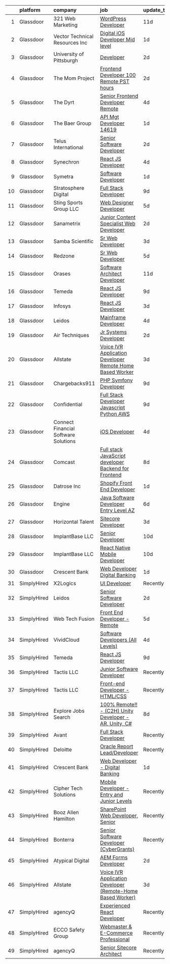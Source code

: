

|    | platform    | company                              | job                                                                                                                                                                                                                                                                                                                                                                                                                                                                                                                                                                                                                                                                                                                                                                                                                                                                                                                                                                                                                                                                                                                                                                                                                                                                                                                                                                                                                                                                                                                                                                                                                                                                          | update_time   | location               |
|---:|:------------|:-------------------------------------|:-----------------------------------------------------------------------------------------------------------------------------------------------------------------------------------------------------------------------------------------------------------------------------------------------------------------------------------------------------------------------------------------------------------------------------------------------------------------------------------------------------------------------------------------------------------------------------------------------------------------------------------------------------------------------------------------------------------------------------------------------------------------------------------------------------------------------------------------------------------------------------------------------------------------------------------------------------------------------------------------------------------------------------------------------------------------------------------------------------------------------------------------------------------------------------------------------------------------------------------------------------------------------------------------------------------------------------------------------------------------------------------------------------------------------------------------------------------------------------------------------------------------------------------------------------------------------------------------------------------------------------------------------------------------------------|:--------------|:-----------------------|
|  1 | Glassdoor   | 321 Web Marketing                    | [WordPress Developer](https://www.glassdoor.com/partner/jobListing.htm?pos=127&ao=1110586&s=58&guid=00000181c2ce465aaaf40a9310af3f15&src=GD_JOB_AD&t=SR&vt=w&ea=1&cs=1_ac1278c3&cb=1656830707783&jobListingId=1007954822152&cpc=9DC6E4D8324653EE&jrtk=3-0-1g71cshk8joqv801-1g71cshknia0r800-ddef0a82a10e3399--6NYlbfkN0ByKgfaUt2a0Irmq-00o0RC15nfDUp_kuS-Odc59J78-rY6qT8LiDivQGgLWmAUNF59yreOZ2i7sknObRLW0wiZrqiE0hR_zVbF9rB1AyVlskaCA_HXsRLnJBHonyFgz_k_KQiJJ577ITbOYuntN_GnUFWrxXjITNmd5vyIH0A1taPlR70B5rTi287WCZBQeALpCqi8255daj_hZby5QSan6qHmFCkKyHOXt6tT_YIoBOIDkDUb1jOWO3Nu_OL2GMRGF8AOeojyli5Z5Py4Yem8Db7FE3wLbs3JqhHEnM-tR2t3_55UOkR5epcNiW66hYxdAfrrDrkFm2UQPF9TVwucphjWkpAj98khKnuA_Ef26M_P7bh6SPP14GADPR0G_SniKNHaB3mgWDdTcLt4DHT5BQsLAU5BKkyrpheVyMOOaG5AmQY3OyewXM2-rKzDwun3XkLWBUEBkabPY3dEKMpwo604j2dyLvDwLMqvUacWVwFhzeB2l3Kv)                                                                                                                                                                                                                                                                                                                                                                                                                                                                                                                                                                                                                                                                                                                                                                                                                               | 11d           | Remote                 |
|  2 | Glassdoor   | Vector Technical Resources Inc       | [Digital iOS Developer  Mid level ](https://www.glassdoor.com/partner/jobListing.htm?pos=129&ao=1110586&s=58&guid=00000181c2ce465aaaf40a9310af3f15&src=GD_JOB_AD&t=SR&vt=w&ea=1&cs=1_64aa18b6&cb=1656830707784&jobListingId=1007977627831&cpc=280AB1FAEDD8D536&jrtk=3-0-1g71cshk8joqv801-1g71cshknia0r800-183a4da02c159fa5--6NYlbfkN0CwDmAJad1vrFPjrCyZc1-12O19u5bGDYSMaAKB40LX6SgL_uQ_xlaLZoxDbDiymBS0zMvW8OWz8QIVe9l7JvGRuTcunfzq0c1QY6MmwyXc9bYM2w9lBL9mQttvC7Spo3FqvdMibgbWWUmu-rUGemwOdmecCqFILyqlvKA1xp_fLrfnrh1gz1-mJAzGjJsrBUnxaCbirQqZ51EwgJzcLQ30TUiY23qIF5mCaIos-HRx8Erbu46529hjXKUCfo9u_c5cl9cQaxusbo5WH7tTC8OH_4dhOhdciQC85Kgc-uuApEdQamXCpQusa9kAyWEOkjod8anciqJjT28s2zPNytyYHi7nMcGKdga8y2NEdrxfE342liwO1jK6TrC2IYGUoG71IJryZ0V4dOsAuIfdNeb6-nkSlf3EPkvSgQsFgGh1ZJbAZFRGH_uvqQ7fLa82Ggq746ZYHHUbO26QxKhqxYYC4tjH6AEDbK7uC1OYjP6BZNZMJ6Gm0xFI0GXe7sS4n3Bi2yFdELP-5A%3D%3D)                                                                                                                                                                                                                                                                                                                                                                                                                                                                                                                                                                                                                                                                                                                                                                                     | 1d            | Vienna, VA             |
|  3 | Glassdoor   | University of Pittsburgh             | [Developer](https://www.glassdoor.com/partner/jobListing.htm?pos=111&ao=1110586&s=58&guid=00000181c2ce465aaaf40a9310af3f15&src=GD_JOB_AD&t=SR&vt=w&cs=1_dd25dcd1&cb=1656830707781&jobListingId=1007973886550&cpc=83BAEFB8A33E57F7&jrtk=3-0-1g71cshk8joqv801-1g71cshknia0r800-206045d09a0f219a--6NYlbfkN0BGmADthxZaA8otmfhfY0ijVz_UJDX9MEhiblMcOISCrbd7MpXmKChu_c6xcD5Q0smoz048FtDSBW4h2ZiC4SmbOgUSLA98uue0GkrBs2WS9_AWecz5ysaEzTue3oobRZikBQpQhOjWHMPHSKhJO4Oo1B4e0Eq1UDn94LxHyPG7EUUtHzo-h0RrJi_RwW_elfo6ISEDmC6JGLizHhodooCBJh4CB2YcmKsza-zt4R6oboBGKIjfnFQs6IS9Y-7Sk5yf7GbRCHqye4qzM3I8hsStVCvrC62I1zbZ4-L8lblpP0Xz69dGVCzDBN1QjWpQVSVKdLwk__1UKgJ8AcBw7iDP2NPCP9S-AygB_oSRlekpsIHIvKqJNwZp8IFKKUvB3An4qyENaYXzwB8T9uDt-9wrpBWjs8Dpu6fjnoAs5jAUv2gA6qLcCpJrpi61Nqj3AwPYu1A6QUHCpQTet7cqBD7tLaW6NtV7Mww%3D)                                                                                                                                                                                                                                                                                                                                                                                                                                                                                                                                                                                                                                                                                                                                                                                                                                                                | 2d            | Pittsburgh, PA         |
|  4 | Glassdoor   | The Mom Project                      | [Frontend Developer  100  Remote  PST hours ](https://www.glassdoor.com/partner/jobListing.htm?pos=128&ao=1110586&s=58&guid=00000181c2ce465aaaf40a9310af3f15&src=GD_JOB_AD&t=SR&vt=w&cs=1_366e7810&cb=1656830707783&jobListingId=1007974103872&cpc=7AD1D84939BBEEF3&jrtk=3-0-1g71cshk8joqv801-1g71cshknia0r800-246f825a6b1bb66c--6NYlbfkN0BDp_epf89aHDQhKpPegNJQ_ldQpEFZQsM9OcONMGxWx6pU56EKHF58QjVdAUvn2gUBIP0IriBy2GQj_fol_rsOaebqd0z5LE9Zgvo7yUIqxGChgt_ME_RPf3j3x8r58B0TDV0Bq9MkSsM6DiHGLfY5TaP2mgFXJkGBNU70g1UTUt10GXZqyqw-vsLWTxF8EPIRiNzCVh2CdNyQHj9DTrgDc_Lyb5sH4IZQpsPgtkOHfxB8LHobMLZbspodX9F6z1-LgTS4wga1In_A-5ML0h8eB1yVSc5iIElp5JeF1x9TjULTEnJcH0yKcV5BGwzHFhmuk3oDhnlOPkOWIo6YoV5nZkfhsuNJ3BzGrDMwm2bR63LxHVEBkSwnLl2slVRzA5UAHeDBcvAHDAstIf_OuAn3sjoAfdc2qtpRQJiYYEgzPAKgYCinIXPuvwMfodvePG8kZS8TGOEe1D4D76AxBvU246mBwunVT8lfzpp2fzQwSMRyL6eIb_wsUD29DykfUxPF1rgAEorVzjJxbnmIlojRY7kei90DEGXeDmbyumyZKmUkLkx9Xyn0IjelYBJuSEY%3D)                                                                                                                                                                                                                                                                                                                                                                                                                                                                                                                                                                                                                                                                                                                              | 2d            | Remote                 |
|  5 | Glassdoor   | The Dyrt                             | [Senior Frontend Developer  Remote ](https://www.glassdoor.com/partner/jobListing.htm?pos=103&ao=1110586&s=58&guid=00000181c2ce465aaaf40a9310af3f15&src=GD_JOB_AD&t=SR&vt=w&cs=1_b6c991c0&cb=1656830707780&jobListingId=1007969608293&cpc=7A5E4CF14E685A14&jrtk=3-0-1g71cshk8joqv801-1g71cshknia0r800-a4ac072968c54714--6NYlbfkN0AFaGKiZr_kAHuZ3OrJZNHsT_4fdn-2K5hALt0VUNIML-p2-zq8gOZCfkX0Qz9EZdKZ2S6t1cH4bXOQMzjrwtJfwXKqHF9FNPx129k3-Nf-kHOeY8Dfrpw0UjKWfkWKP4ebHmT7cElbK6Hh-T7_XF1zHQ9SwOOUH09QHAahhz9dYnA1K6_9wyrh4gddZk-kU9POi9ZodcmvVaiVudJ4VwqnL6Rx5PRsZoHS2_OrqZ8kJ3gA0bR1wUAc0U0FCImHHOnn53Bb3sWADT25BpvvNbkSknks8_MrbfI3TRayBpBIlOrTg5ibv-qHIjmg02PjYFT0WQZR1jw9D3ntkwzuAnxrvUXfLyxXuTgpmX8lqbmGOVueMMLnYIv4OVObl87SB8m8-fOjdFH46BEJ3SRtMC49vBnK911TuNNWQqNHv1jMdFTjvHPjBOBZh-YBx8aVaX2DELVuSJfoI-fwX9IHhyn2Cyq44410r47hfj8Vvqf07rOpoS2Ltxpen_KD3vwJrj1tYeh5du6q4Pc5_ODb0ckLyzX_MYLSp5Xwu7A2c9kPlQ%3D%3D)                                                                                                                                                                                                                                                                                                                                                                                                                                                                                                                                                                                                                                                                                                                                                         | 4d            | Remote                 |
|  6 | Glassdoor   | The Baer Group                       | [API Mgt Developer  14619 ](https://www.glassdoor.com/partner/jobListing.htm?pos=130&ao=1110586&s=58&guid=00000181c2ce465aaaf40a9310af3f15&src=GD_JOB_AD&t=SR&vt=w&ea=1&cs=1_f8aefc57&cb=1656830707784&jobListingId=1007977636753&cpc=7F925F5888094D6A&jrtk=3-0-1g71cshk8joqv801-1g71cshknia0r800-64b308ba80b4a6b4--6NYlbfkN0Bt5MV-4xXS8zaIXZMKz7C0LI8b87Ny-sAw4rWOw86c5Y8QIxS30JBMF8PH07VTg94YqwIk2_U0xcAadwXDae3Qe2ZhvGAjEGBodTqb93JcxP8g7vnTKxM2uYfuaRruCdJS6Og5iSu3LtheXe0Wa2abRjA64s1_EyhkSa6FeGXUumv8pMxivERQTPPNn4umwNdXoS4F0I_zQpw2jLiSeltmCWjoDqEruGa-FWF6mKUb2Gw37QHY7bo5MrU_6txgmiqT4YixwqU08AucRWb31v4bkGFZS3PUAFV0X-wGMU1xElKx9w-fE5imwLTsDZ5Tw4HUCjxFr0r7Dwf23YSelqTQ-Q8cYZee9Sjwf4A6sLA11OCeS9zvunnLrEh6XAeeqoOUcRbG5Pd6TZk_oXCc0UMcJ7x0hHUN-x60vRfrYEJ6VuVzu33CnhtKYmFiApfIuJ2Th7OKT0WxGZ_SXUye_0Gpwf4AeriXDJZZd1jXCYSwxb9x4tkeJ511qgp0lViHQipnr07eWNQLcBDEh3zYowjI)                                                                                                                                                                                                                                                                                                                                                                                                                                                                                                                                                                                                                                                                                                                                                                                         | 1d            | Washington, DC         |
|  7 | Glassdoor   | Telus International                  | [Senior Software Developer](https://www.glassdoor.com/partner/jobListing.htm?pos=109&ao=1110586&s=58&guid=00000181c2ce465aaaf40a9310af3f15&src=GD_JOB_AD&t=SR&vt=w&ea=1&cs=1_259c4968&cb=1656830707781&jobListingId=1007972933482&cpc=965F231502A4159E&jrtk=3-0-1g71cshk8joqv801-1g71cshknia0r800-f29663f8e8c1ff8a--6NYlbfkN0AdGrDT_OdrtthzsxK-GnvOK7_TOwTlzanfCd5piQttZd8QxgKNk2fPiFQ6FW7UidOhoCiaxbfr-5KHlx6KUmPwUoQHHa83qLGJ8RiwwX9zcEoqwl6jOgT_nBcCBNX_Yt3d8j67AFvKV-b8pbQ4WAiuj33UIXVjyQnZMT6l8bFvT2dLw__6S66aOqif743zGO8ksf_6NdkYGkPvEm3ah34CffO3t0pRAYxJnVTzJq-bzWUxp6IiddOcFpkjgmronpE9LRbv2weEJEhaXU0Os9gfeWS_10Q4qN_IAw0DoDaarftNhLS8GAz0VYEzfgTySiDsdD44AxeAZOD8xaGsy5UD8jhdFu5NzMOYz588YEns0No-FjjLcGG1U7UqDhRTmXfXaiPEc_5FyVC7vK1BbLepvJ4r3znqvuZwqXXc3RumwI3x0Ab9w8p_DZwukqd_jTKmxecdmHYvXA--wwgHHqoec6QxL-sQklQoxNNfDIUvyNZVdPvd_wtZhL6uaeDPTgPxX2StC1tY2g%3D%3D)                                                                                                                                                                                                                                                                                                                                                                                                                                                                                                                                                                                                                                                                                                                                                                                             | 2d            | Englewood, CO          |
|  8 | Glassdoor   | Synechron                            | [React JS Developer](https://www.glassdoor.com/partner/jobListing.htm?pos=113&ao=1110586&s=58&guid=00000181c2ce465aaaf40a9310af3f15&src=GD_JOB_AD&t=SR&vt=w&ea=1&cs=1_5e2ab08f&cb=1656830707781&jobListingId=1007968335728&cpc=F4EED0218A761C36&jrtk=3-0-1g71cshk8joqv801-1g71cshknia0r800-a8c81833d9a166b9--6NYlbfkN0BTd2IEpE8JLL40oeQ4zzPpkgJHcvS777rH89BTm8MqnXWov_kcApvAVkebXd7qJYxNy0_qwu4wql1hVx670LCcahuuhODFllGzfln_hYJeov-KoiteeywrnbBztC6nhxA9VsHj3LeF2XfsEgVqjFnEnFHJCB11yLcmrlMyIT2Z88Df71ttuUoWJfg2De3XEreG4dkrjx3R7H9wbnWl1U_040houSwe3OwdZxLu_pN0_GpArahGEHlEwWsODR7CDtUqSxF8c4IrjurGOfBG3-BlCey_OckSXt00RHOt90E25sn5mNySVHaaha7ucycp3YjH0Qkg9vDg0KRK8p-3dnx9hUAoagJVlX6R7DuLLXJQdhYykNFEyIML4dFGrCWnIqrVPXZ8xljAwWk19qYjUY6PeeZAqg-QrE5NEQCZwKiyFp6AOFUfqX3ueqCEijR1DRtKvK9Wj8fojk81zf8EBxNwYiWCrAl-w9H3OH4vf18SNCKnnqTCoMqhFRGjvF72nGw%3D)                                                                                                                                                                                                                                                                                                                                                                                                                                                                                                                                                                                                                                                                                                                                                                                                                  | 4d            | Remote                 |
|  9 | Glassdoor   | Symetra                              | [Software Developer](https://www.glassdoor.com/partner/jobListing.htm?pos=125&ao=1110586&s=58&guid=00000181c2ce465aaaf40a9310af3f15&src=GD_JOB_AD&t=SR&vt=w&cs=1_8e7a1117&cb=1656830707783&jobListingId=1007977972681&cpc=451933188B21919D&jrtk=3-0-1g71cshk8joqv801-1g71cshknia0r800-c1298602c1a3361a--6NYlbfkN0DxLmO7NH_YTtLbOIMvJFqJGEF88__vqD2fZF7JxivJ0azNiCTgnfJhqK52DTe9kl010_gQmWUOW3Mzn_S1PyBm3mmOrXFF80QvGOvXbSSbAhGKaSZJf87AfhjBhB0gfxjWU87tPK7hQPvwPkKyJ8jIzu_RWkaBQMT-ZOGW9Dkr66a_tir73txecGe4lKA7I4qt4zAyFSsvHB75azTZpVEzfz6f_QIuz-m2cvkEnCKySTK6tmZV-sG1gRWsSW6Z-Vo0iK5W2PqZiY-5p6-voj8OK64MlGJaghwQOk_7hCd7jcmMLv-_aMC-0VeYIN_UyOlazqaiM0G7AtezD8tc3CmPDN7w_QgSyi8dzV7mQKD5O3_C_WLwO4vLsL5DIpX0s8uD15_wiF_E63M9ivkrHDRKj2mekMvFMqPFA2CgVIaixAehYEJVu-YAPzTUPpwRrl5LFUVKWNkJTAeSvVwaVumIPT9Bb-qdgSX9mOJYbfo31hu6zEMJPBgY6vuH00lkXvrBE595gIsYDaoOlqNUEKYePIxj_jRfFwoJrLaaq87WF6oK_zn9rEhZLpqSCrGJnyqfwn1k2s3ZrA%3D%3D)                                                                                                                                                                                                                                                                                                                                                                                                                                                                                                                                                                                                                                                                                                                                         | 1d            | Bellevue, WA           |
| 10 | Glassdoor   | Stratosphere Digital                 | [Full Stack Developer](https://www.glassdoor.com/partner/jobListing.htm?pos=123&ao=1110586&s=58&guid=00000181c2ce465aaaf40a9310af3f15&src=GD_JOB_AD&t=SR&vt=w&ea=1&cs=1_a31694b1&cb=1656830707783&jobListingId=1007959632296&cpc=D3E44275D43A938E&jrtk=3-0-1g71cshk8joqv801-1g71cshknia0r800-f72fa0827f02a371--6NYlbfkN0DeXU0vMxLyKhfauY-dgUBa_3v1DHLtGGo4EP_Dl8CiY17m030-MnRoUnKaUvkqOvQB5Qo7NFbDzIdNkqoeD9lZhcAe39ZRGXc5vpNDZLFK6bRoBDzbrMjPgToN5QMZkzHVd3eCPMQ2Cf6P6wsqHpVh2Kn71G9VE0thAaeAh4K6J073OZuymziNhOC06MqbG-nATXUSgRCCU-26MtntVSrupdD4CrGHpCvs0mDE40GRPNr006LPJgjYGhxeP2caWbkU_WGPr5SiEe8Lipi0BeC7ENMwu5Qg8ry2XnPE7VJ58lwIcfvMahpXDzu-5h5yshm0AopIWUa7toJyjqsl1Ol4x0hUJRyTAsFelnzbqatLzqaqYXNXzQKedrAzSSf8mmSH-SK_Yb6gcBFZ2raNto_cDHCwzEM9gC9610yvQ2w0SBRcZ728MQQb1wApGMpqy2_GXCG_1-JqbyaI0FHhioIdk0EfLTubxVhD7Y1m_P57YaQrQSUZjYO6bzHu6P9uctA%3D)                                                                                                                                                                                                                                                                                                                                                                                                                                                                                                                                                                                                                                                                                                                                                                                                                | 9d            | Remote                 |
| 11 | Glassdoor   | Sting Sports Group  LLC              | [Web Designer Developer](https://www.glassdoor.com/partner/jobListing.htm?pos=126&ao=1110586&s=58&guid=00000181c2ce465aaaf40a9310af3f15&src=GD_JOB_AD&t=SR&vt=w&ea=1&cs=1_a99051e8&cb=1656830707783&jobListingId=1007965945473&cpc=03F67E1B243A1AE3&jrtk=3-0-1g71cshk8joqv801-1g71cshknia0r800-7aa6ed2c7a1666f9--6NYlbfkN0CO3DEfAY9A68AIVwcxeRGvQUfeLcLgbZIyCfLEHxv2SZVKkquo_LQo712HIgkdXbJ-nyzvMI5zAVDDxnBB20dV19Pjqj4grMzYD55erRDGhyKWRc-5yL7nhPy2_nAEKeYIgowmybDNDjYvnbAiTZMHc0zKbFKNkRkOR4dQlsFasbfCPDHFXkQgfJvKytGSIu_619c2eYj4ZRKpcqpw5J_sfVNs16n3D2srb2Njr4mXFA7XkxXvMnBb2-0iH_OLkf_NAIr_WNXInoOQCIR_90omyyV1nwyR1FfGYFQHrsVQ8LdnQH3ILGS0F0hzntsOBpya1BICylnwSwqHR1VB27q_2cX-9mVBrWyD4xb71GyJxGxKeftYactr8P8GHV_Vr4YjFbJfJ_ghV5IsJRhzCk7PaVdZpts9o7WK_mND8riHFeafIovzhSrRcH7M_fS_00tdSrR-_cfDQzJxq4He6_56QxhbISkCi_CNJ72eeZG-7K6kmH_XMi_U-WGQJNgYGuo%3D)                                                                                                                                                                                                                                                                                                                                                                                                                                                                                                                                                                                                                                                                                                                                                                                                              | 5d            | Addison, TX            |
| 12 | Glassdoor   | Sanametrix                           | [Junior Content Specialist Web Developer](https://www.glassdoor.com/partner/jobListing.htm?pos=112&ao=1110586&s=58&guid=00000181c2ce465aaaf40a9310af3f15&src=GD_JOB_AD&t=SR&vt=w&ea=1&cs=1_4f2c201b&cb=1656830707781&jobListingId=1007973297537&cpc=CBEBA1A9D941894A&jrtk=3-0-1g71cshk8joqv801-1g71cshknia0r800-feec02afaefe8624--6NYlbfkN0CyQKdz8_lqdlgY-c-amsQST66Z8QjChsyYA8vzcGklWI54h1yaGRml5nZ8zCgFfjIOgXqhSjZJh-skiC2lxW7_58zFCYC9iOM41XfcBEeYvAm8MLwOfNCGc_AfJgoz_-CfSctcH7JyVepqvnLvBLKN7lNiOXCdOssTUdVoJKo22ca9fUqE-emWbrCvLmsIfIlxBo4QvUhVAQJFVAOoGu3YMFjWIu1Ci4nEsGU0jSb257ljjD3pY2YEwY-FdYd_aVeB9cIzdmkWylUIU5wf9SqxH2_CIxCiEXZfVLb0NSN0Ot9q1wV-ZAVGaRl75VUDB01NsdipMfmL7haNAnYfo5GNCgMpHBmR86wkNc37cXWLNQXn4c9Ay9sJGt2--PcmJJJNR1zytd7UvcNzvAJx4Pkk0IG20kt5VxOujOk8lArY4dE3OHHIQHNQTDUsHxTgaOYP4BcKFga6zhRCidHSuEyNGp7fK_3M2xDABYjoAsrazVV7qaa5yfOtg-gu8JDKeXCESkxzQt6qL4CpFZYBlchq-l9kVVR4GEk%3D)                                                                                                                                                                                                                                                                                                                                                                                                                                                                                                                                                                                                                                                                                                                                                             | 2d            | Remote                 |
| 13 | Glassdoor   | Samba Scientific                     | [Sr  Web Developer](https://www.glassdoor.com/partner/jobListing.htm?pos=115&ao=1110586&s=58&guid=00000181c2ce465aaaf40a9310af3f15&src=GD_JOB_AD&t=SR&vt=w&ea=1&cs=1_91b006d9&cb=1656830707782&jobListingId=1007970978583&cpc=0A88B0016E52E137&jrtk=3-0-1g71cshk8joqv801-1g71cshknia0r800-93accd01e38c0221--6NYlbfkN0B9r7Yfsmq1dEg5bJrWknERXzKBmO7UocWnp6Z50Xo8NzlP5pf8lMFxMmZVJO2JIYGS0q-edHhGFksorBEq5JZNP_GNo2X652KplGz9JMeTtUh2IbafyFoUJDnDt7eOOnoAwAq3orb_TKnNpJGVB8jRv2pYv_1DRt9vpENfaWhqm_OVkdXIJeI2EskX45LdBhsswjnczEQbCe6sqPkM3Bu6-DpAMC8pieSReXZeooQ1GTol-st5OsU6Yc52nWZ6-0zTCLrCZknR7v1o9e-n58o7a4R1AGv6QUA2xR00z5A8XQNQoxbG4rxh6c0L_FpqnRxaskO1DvjfWbO9hOEHJWGZZSZoWKEqb_on_17WJNRIF_pAHm96LbxGj4slTv5PH0WvEfl2zSYSZin46kRYEED-fu62IKT1sySihVlYzT0ZvEGkHlbQ7jmr7eKqUn42UGby64khA_CII9koKvOQw193Kh1ZM-PBL7hGIEpdcH9yS5gQJGGAafuvMrUM-pZsVLA%3D)                                                                                                                                                                                                                                                                                                                                                                                                                                                                                                                                                                                                                                                                                                                                                                                                                   | 3d            | Remote                 |
| 14 | Glassdoor   | Redzone                              | [Sr  Web Developer](https://www.glassdoor.com/partner/jobListing.htm?pos=114&ao=1110586&s=58&guid=00000181c2ce465aaaf40a9310af3f15&src=GD_JOB_AD&t=SR&vt=w&ea=1&cs=1_19e0a814&cb=1656830707781&jobListingId=1007966031770&cpc=A938E184CF850189&jrtk=3-0-1g71cshk8joqv801-1g71cshknia0r800-46dacacdc4cb711d--6NYlbfkN0D5EoDI19pzLD_ZoAvoqM1-O9qeTV9KvYbDAr1-bMzVceZA0cQEimOq0f5sam2iMXLvpBAlcFYpRrbMVYo4nbG-vgv5xRZHLy9Uj4Tzy5Eu76bzreVEvUrNpyM1vNAFX83T2xwVnP168wdDxOQ_bPP-aysbWYDrpPTTxNvfPajk2DNn0O2lnR1JvXq4VHbRo05X1iUibmcU42vNj5rjHtgeqBr49Z7vypdP5ksGKqASlbZnyiVv6ECCujlSBQxjAP12FrcMJz2saYX0f3g9lADn79zdrmYzqcscYPQcJirEdrozYtuF7zeOHT8QgFagIXXDmdsU9hxz35ulmgZrRXxejELMxgvtXqfph4Dxibw1xH8ZdBgYotIVv6k8tCibO8_JCVgLS41gddUcdegC3qNYFW-_aUn00joqdGglfqOUuKOn_BszyCKKoH7qMpBGGLf-HPcNlIhEgze6HMxOYE4Ou9Jdi9Aamq52z41aIQPKkK8aRxxFLYajOmzIYoeBFeDabmBMY0iOVg%3D%3D)                                                                                                                                                                                                                                                                                                                                                                                                                                                                                                                                                                                                                                                                                                                                                                                                     | 5d            | Remote                 |
| 15 | Glassdoor   | Orases                               | [Software Architect Developer](https://www.glassdoor.com/partner/jobListing.htm?pos=104&ao=1110586&s=58&guid=00000181c2ce465aaaf40a9310af3f15&src=GD_JOB_AD&t=SR&vt=w&cs=1_cc034997&cb=1656830707780&jobListingId=1007954359513&cpc=77D8CEE05F182B4C&jrtk=3-0-1g71cshk8joqv801-1g71cshknia0r800-381539ed4f9554ed--6NYlbfkN0Db6qelecMVkl4ED7NDjuH799SHfUD0fjmF3dH_sWTV-S5cZtlRRtuRgHnGdezahXkl6jpw39mKrvxbEbkw0NRcHkgwbeLVE0O1BqtxC9o0pyAm7MQlXbmQhMU5GSQ0t6BRE6-n_dygQLXydg419ewpC82HDnGq6AdGBpmNAjgyDdnuoMXEWpqUpCUlBlwfbanFpTjeXce0sQeYY0prMh-G1URtMNMvd5viBa0bXvSPD-0NCjftL7o2FpQHtzbST6BPiOE4CQEwC0f2yp-r5cwhm9RskOEaayEY_OLF0-bGGBScz9CDO3jWOZVmS7dBIVX_HPrO0ODXkii2UVSx0WNRGXojB8vc4flXMeVM0_QzdAWGqwiAOxbguAIqF2t5Mqd_P3Cl_sodZ2_wT96nZpkeYUimK6bPBZUQi79P1ugisu4rro-kl9RyQ7XKXD0_IrGo_9dwVVWe00JqZTG6f_AlxiUhR8EO9ivN8SqcNLl6G5fUVkzqhwbc36DmcXMpIzwFPdgjqWjpRwTFXX8IohTS-XzSbvP8DdV3o_g--kTY0UzpvUTO7MfLTWshMQR_GvLVFK_RtyvoW5KI3m3nyTkJ)                                                                                                                                                                                                                                                                                                                                                                                                                                                                                                                                                                                                                                                                                                                           | 11d           | Remote                 |
| 16 | Glassdoor   | Temeda                               | [React JS Developer](https://www.glassdoor.com/partner/jobListing.htm?pos=108&ao=1110586&s=58&guid=00000181c2ce465aaaf40a9310af3f15&src=GD_JOB_AD&t=SR&vt=w&ea=1&cs=1_a49fbed0&cb=1656830707781&jobListingId=1007959732625&cpc=D2F1DE17EE1F43B9&jrtk=3-0-1g71cshk8joqv801-1g71cshknia0r800-daab9cf358e9a641--6NYlbfkN0Cdyrb_-SYpjIsC7ShR4LTJruqxAexHI1Km_0W0EzpI0flnEmGiV58GZ9xpe0b4n9KvnEwlxLNWrBw5USPH7_yK7Hr0sOLwuBdBAtci8AhMmMFoxKXs5iBNk0ouHvMGgggKeSloHVxXP2HTUaJrgjzIf6iQaufQAIIribjXMNbv4f6do14-85BNRRzFkWm0yeKJBsK1zjuj14W3jlL1fsmYJ3-03l_yh5b144voWmNMvWsOhYW07_De-wTNDlB58OBnjOCpW-9oPJ_Su9ACNzg42hjkSHFF3j-GXuSP6hRiRMricZ2Aspui0wI4KDjzzcbpSBTKUKqh7e-DK8EDog_S-caIS6L2VO55mge-aOIxhqvg74EdNecK42_Pdq9FYnhAAh86sdeFfrPYr40mh_EIgiY6vjPakSllin0dQo1uPaB5Kl9pq9gHbdlJ1Kql7HrQ05DguASHMnjuxH8-I1NuKCjynAFAp09iX8eBhjTVqX1fZNdz_Z4GYwAj-XVj4JM%3D)                                                                                                                                                                                                                                                                                                                                                                                                                                                                                                                                                                                                                                                                                                                                                                                                                  | 9d            | Remote                 |
| 17 | Glassdoor   | Infosys                              | [React JS Developer](https://www.glassdoor.com/partner/jobListing.htm?pos=106&ao=1110586&s=58&guid=00000181c2ce465aaaf40a9310af3f15&src=GD_JOB_AD&t=SR&vt=w&cs=1_175475b7&cb=1656830707780&jobListingId=1007970980773&cpc=AA7790897323AD50&jrtk=3-0-1g71cshk8joqv801-1g71cshknia0r800-6811bcd1e7065570--6NYlbfkN0DFi1nmQQWK2fa3N4W3y7EUOEocZkWPqKP_f_xZ7ne8RaE0RclXOYKClVBnZ02SZVInWMnntObdigtbiJUqHqllGlkiPgCcdb_aIAbglorzevfzBJabJx5R3DfFQEm8m3MGo0xmmZttLb8ttpBT4nFyOLqaucdDGvzL2beIsDXXtqMNbejkYN-ZLW57J4qKnawEDtH64XWgaK-iKRCAVVpUq9cYEgcWO0u21S6Tgbwe4749sMpuSBpOW9YXENRaXFBLdh93LDlywPEpZudDvNiLwAYCCLqdY0RWf2UmUF97J9fHz0URE4FBb693O5XcPb8xETNMPLnvrlvRB7rmNJRpLa--8_WB8TcpK3t4lRcYWrdxkqX7pnm1k2PszXPKvc9Sm8vA3pz42dSDt_j8NWlzTWef6H3TBkm5YJJwLq3Dc5qxpxYylzKV1eZrbl2OxRZcV3pDPmi1StRRh-TWVknzfHihZnKx7W9cuyjrnk2itcm5g_BEHOqCXEOVGvpWZguw56RwbeUSeqt8_pihBvA8Foty1qktw003jGGFv1sliQ%3D%3D)                                                                                                                                                                                                                                                                                                                                                                                                                                                                                                                                                                                                                                                                                                                                                                         | 3d            | Remote                 |
| 18 | Glassdoor   | Leidos                               | [Mainframe Developer](https://www.glassdoor.com/partner/jobListing.htm?pos=102&ao=1110586&s=58&guid=00000181c2ce465aaaf40a9310af3f15&src=GD_JOB_AD&t=SR&vt=w&cs=1_ed947c28&cb=1656830707779&jobListingId=1007969127017&cpc=3C4EEAA328E8B31B&jrtk=3-0-1g71cshk8joqv801-1g71cshknia0r800-0163859a117570b6--6NYlbfkN0CZUO70VSdYKA8PR3jfrSh5ljhqJhfDt0PzQCMubt8cRihWbmqO_-CcWTBwQGpXTigigmGnKKs1tVoKZfO6IhECbzo5K_eyvyHLri9C8AICoeCdwmFFsE_0QT7qt8DQBw6VjPm8JbxizfOM9s-ip6P-ixb1td6LAa_DfWd_kymOIOJYTYsgDxet1CAs2CrtynMAI8N1XiBh2Jh9OjMm2kDPFluwgvCFjCzkR7jWc3XPATrsk0bW_85GIb6mnDaDGUJE8yI1dJ3kTcdJjBGXf1-td4GC8JMnhhjcMhz1jawSl0XaF_RVi_xXkwMGC3BB6_orwn7JbnjPOWXUPGdZy0XPdx-JwgGrIA6FoBEe8t6t82eqQycLwhKau7FpSjbtHRLD5VPevrkv-Qj6YntTuLVAe4A3jb8AX0yfR7DBrXo5kGIctlclHGT9_MnLY4RYe0RPKvR0hNdVUB7Zo9OO7awWR6_0YnpnWuw_e_jEn1nUOBgpflarWgvOG7qy-Wdl1mzDaEjVfBBDqS8mW82TInMH8LtiSy2Fbjmemp9Op02OFWWsvnmiivjW7b09kuTzCZjxVafBZyagXF7F0HQvJk09ZOZoGrsEwMEk3cUmDXBvLA%3D%3D)                                                                                                                                                                                                                                                                                                                                                                                                                                                                                                                                                                                                                                                                                                        | 4d            | Windsor Mill, MD       |
| 19 | Glassdoor   | Air Techniques                       | [Jr Systems Developer](https://www.glassdoor.com/partner/jobListing.htm?pos=107&ao=1110586&s=58&guid=00000181c2ce465aaaf40a9310af3f15&src=GD_JOB_AD&t=SR&vt=w&cs=1_23711a7b&cb=1656830707780&jobListingId=1007974111184&cpc=275B60D2C545FCD5&jrtk=3-0-1g71cshk8joqv801-1g71cshknia0r800-75b81cc36ba8a23b--6NYlbfkN0C7unvABrSIN3qnnBXBwz5C2YcJ2ISdNfLwgVZkQ4MJPqeViWVFcWOCXvAzb4rnghZAbU6yfFGQaPxREoafDXUyMY_FcKQVQ1HqzUhInmgWBWO1w19Ymhbb1aJ6fUgDH1fRBNp1m_HA5t6bYk0-VVuAfnXvrFk_OI70RLU2OWKmvz5W_0BMZn3pcLKRSlrIRA3GIErCuiWS61gG-T_ZL3yjvUoQVZkZoiG0yvEjyTHbMfz71Sje36ooq1jivUrP606JWI3e-xXfp2gypT4Sxik92hVxwtf7cPaIlD-2L1FW2mY2mGrfKwLgk1psk9V6JHN2JtuRkvAcVFSO-GgF-I45DZFlgjEY0dPj-4POiblqZWiTc0Qf9F8Mq8sxkVaB5Ww6grRoGfEkoZhvFz5Z7_qNLEgQ1tgWBlyY8aBgU_95_O-sHzZhsW3d6ll8HEgR9y7UYHadi94lJc4_c9xPHUp38kXEpPylDMbRAgsnY_PkMgebuDp4zNFcU9NTMnnp22NryM2J8AnfHaZgxnuKXAxb59gd6twJq-5ezu5HNIT46nq_rto1IIrnS2SqBYALWs0%3D)                                                                                                                                                                                                                                                                                                                                                                                                                                                                                                                                                                                                                                                                                                                                                     | 2d            | Melville, NY           |
| 20 | Glassdoor   | Allstate                             | [Voice IVR Application Developer  Remote Home Based Worker ](https://www.glassdoor.com/partner/jobListing.htm?pos=105&ao=1110586&s=58&guid=00000181c2ce465aaaf40a9310af3f15&src=GD_JOB_AD&t=SR&vt=w&cs=1_a0af4621&cb=1656830707780&jobListingId=1007971653156&cpc=8795CF9063CD573D&jrtk=3-0-1g71cshk8joqv801-1g71cshknia0r800-8c7a27ba036c1510--6NYlbfkN0BLH0BMQoDn-yw6Urt952hBm1JLFZ7WpBxND2cMIOjOqbFVk94wXfJol2fCSe2VsLzwYQDVY4yBLntNWfIPt5l66p5kRYhLtEcg4ykaKF05Z6T24cP9QCrenQUeOVoLB8L-2OP0qeJa08glfgqjNjozolX7HWtXMbMGFlQKYkmc74yYjwkpfeBT6TyXmF2ZQCWsif3Ji5wU6xz-F7XsEbLt48zhqxIU3S2rcGfhHAztvsASzbKKghKuXeHIQ3flGE9uHIkZU5YzfG4HwpeLtlY-9mhUbPCNrDnDfddNqWSAWS2VyIb6gc86UmHkGjLMrHmTmEv9RGX-fyU_k0Vk2nGLJ-j139yZvxL-HMuVwn2NiisV-Xq0NI68Ov9LK92wEMmZLLaTrE43PQoZO0IP5a0wiWKDqYME6j5Dt8j0ejPGwcKrslKDTnm8HKRnSYzIjtQ12IUfHcgnCnqw1Iivhq7rYoaDmS9KdWw9mbeJIea1B4zFIij3l1O9rPuiYRBBQ0D_bT9Y1HGYYioBmu7xR1lC_P4m8Bnh1E2NuYTtgEReskKRMAHvEQC9h6zLmWwDmfJ8ps_9euIZk5q7J_bH_BR0tBeE9dhT-PBMqR8MU_azIiTjJWRIz5s3uaywGozlzhT3z4TxYIMatnKwhC3PrSEAqbCrBqEoU3U3cJreaqXv425drUlDOfpeHcnpXpt3OqSsAhW9Ax7GOwetDW5RhwoRwGT9hsIzrfh6iuhYdKcU_7dUaw4QhiKozFu2UeMHHimxuwMJQVZelmc6iH9WpGbfUbutdlGtk4C5QcTLqPc0kx1HSO7XrOSpa1CFC9My5WV78phlnfH1q958GyYIGJSAGlo9XQwuefmbbwc4I1axI1VzTU8mWTEjLQJd3U0JSMKS9TtyNjs0ESVxlK0zD5l6uJre3F18Yo8HU0o-GtrnokNjm_gTZtOqdJqqzGJtVUhTyXU7Fa-ips5PfPa3Wwio7oXdXQN62w1xDjls7QcQ-0MAJ5udjlR7WjB9Qkw3nneNEtcWh37fBDFuJxzzE-Ha3qvCVDO8M6tWGMCdjdzJX2-3slnP9D7osjXOggccHWXpsrNp8Bl1jGE1piN3IMxaR7TwBoWU1vwk_t3OJBG1XIDzAP1K4K3UeDOXV9DWdgVjvJO0S9dikpztVQmvSm6eTBsVrIy1ksTwaFpOqal9yIyH-335InZW6xUm4pHVPObtnSazzxYSaUsTEZd7IouzLvA1zLzSaRMutspcOb9gew%3D%3D) | 3d            | Remote                 |
| 21 | Glassdoor   | Chargebacks911                       | [PHP Symfony Developer](https://www.glassdoor.com/partner/jobListing.htm?pos=122&ao=1110586&s=58&guid=00000181c2ce465aaaf40a9310af3f15&src=GD_JOB_AD&t=SR&vt=w&ea=1&cs=1_d100f1de&cb=1656830707783&jobListingId=1007959605449&cpc=6A22310A23505C64&jrtk=3-0-1g71cshk8joqv801-1g71cshknia0r800-1699cb2a653d259d--6NYlbfkN0CykYQJ_HNbHdf5kOJPY5sE24vqGraE2ZSwnV1hzCdY-kkBUlCiTxEr_Ta6Kx6PIKMceEt0qPtTQq8_Bd0LWZ-7Xtjt8szVJjH8qZz7D_ofM_5GK-MoViJyvkEWrScTnzUBGb5voIGmwAMrTWh1yOQHpsVZuc6BsnM37EyqlXxfAZHJRMaJrCu7niyoZU9XzRTnCXUzcpe0FwySMBmBxUh8Oz-PqKONl-6FPWyKYTCsTQEa3jYf0w5c3xQ1s-Ym-lk9AP7Fqwj2zDfqCw53PIUSjIkMOemvAttG0GYwIqejQWmDOyu5Nzrgrt1zpH9K1sAJh7a6NZ2U0lQtmWZRgrKsz8T1xPAg1uqnnazpDpAG4Y5WxTMTE7uwAjS4HKxud9YNSvYhPEIIAVYIYyfXvf1w7c-eMML4FY4867o3AKEAosCoooBG4PeVEAEVKuh08KMeL8RUoForwrtaLTGOhGqwJhkoUnLP4Lh-ei7Blt6nkhObeOpKGt9pcDbA16yUq5c%3D)                                                                                                                                                                                                                                                                                                                                                                                                                                                                                                                                                                                                                                                                                                                                                                                                               | 9d            | Remote                 |
| 22 | Glassdoor   | Confidential                         | [Full Stack Developer Javascript  Python  AWS](https://www.glassdoor.com/partner/jobListing.htm?pos=117&ao=1110586&s=58&guid=00000181c2ce465aaaf40a9310af3f15&src=GD_JOB_AD&t=SR&vt=w&ea=1&cs=1_a4f561f1&cb=1656830707782&jobListingId=1007959239057&cpc=25F7D4ABB6558D0F&jrtk=3-0-1g71cshk8joqv801-1g71cshknia0r800-41259b2b729d167f--6NYlbfkN0Bvus4QsbB3qC1FkAHU_ESy6pxkrdl6QIjHH18gTBfOFtbCoC7Icikqa56foCOlIg-ykKKNAAHvBGbm_lxcpN1fSmxPKaXmszZGOmsoR8k0ILbB3jgBJNtEAgcaBhUzjfHB_wmYHaPfcT8KHmAU0ro8YbU9qC70BAqQ0Q2g50-wf2_Ln7iTUxMvi__Fim2Jv71Bseu2kjtxHzoeUOxRxfwMMJRxNAMVgc8ukIOMjUOXedqmyYWtaLyqMHBJv8Ay5HYnkyEUIXlzU29H4HRa0dWSR4aTGEpLT9xOCbvs4ITwsM2fkQd1g6dEWWGmSOKOQOwTrHuEdZzsLrckrJq3mqtJf2P63BrUk-L7XK8_lmskLRwQasHk7EVcSXT7KIYmVccxEgQja1JPiAj0C8I0eqjVB8cjf264tHWbwdGxdzgWlkf5vTxbqiygrK9rLlwdV31P0499URNCWV8fP37feL-jFVyqCK7esxs2Ey8xpEvi56SntayjjgdGEDH6lulCBVUNgXF9uJKG3ucznpoSPGm_O5bcvk_5VpU%3D)                                                                                                                                                                                                                                                                                                                                                                                                                                                                                                                                                                                                                                                                                                                                                        | 9d            | Remote                 |
| 23 | Glassdoor   | Connect Financial Software Solutions | [iOS Developer](https://www.glassdoor.com/partner/jobListing.htm?pos=119&ao=1110586&s=58&guid=00000181c2ce465aaaf40a9310af3f15&src=GD_JOB_AD&t=SR&vt=w&ea=1&cs=1_7af1c3be&cb=1656830707782&jobListingId=1007968666231&cpc=AB6E7ED505984E67&jrtk=3-0-1g71cshk8joqv801-1g71cshknia0r800-4a58cdbe13870895--6NYlbfkN0AtlW_omU2Xx3W-19HQ_drmTKCWebiHnmA5lS5PDL5G8awMIg2UWsynrkpp-F6CjHpoXUwhjR3qq7S1hmWKxbJ0a16gngENn1JAP6fOwYKfeKfzCkXY0sQVYcOn50z8Eu-3IdiJmwo-kH_CbNuyYynOL4SrAPNPv7ibuN9du2cEdi_V2EDeuCh50AZciQ1iNTwov_WW7MYhe_PtmWwNMpS3o7CQoBUQIarqtDJ0m7XlMTHe5K6zZnrTx-c9GZ1mVArQXX2ApN9fc0Jkk5lOWBBqY7SEOqNEMG0FknJmJANNsxHJDqw4GcFJqroeudoW4Zck2_ySZrbxUQWkBeuurZgeNPtA-bmgvkXCmuefg8VMiFa6lsfbqrVTjjVGz3A9PA_oD-cA63lwUI1_8AGMmH5QD1K9cdt-iY4WwAxz8JImvXWKO0g01v8pKcHE-lAbcfDySKy9TsNpfS4yTIm_p_EYpYkOauGYlZj-qPee7x7k-1b3lXY4-inyDNqxMZHejZA%3D)                                                                                                                                                                                                                                                                                                                                                                                                                                                                                                                                                                                                                                                                                                                                                                                                                       | 4d            | Remote                 |
| 24 | Glassdoor   | Comcast                              | [Full stack JavaScript developer  Backend for Frontend](https://www.glassdoor.com/partner/jobListing.htm?pos=124&ao=1110586&s=58&guid=00000181c2ce465aaaf40a9310af3f15&src=GD_JOB_AD&t=SR&vt=w&cs=1_df4e467b&cb=1656830707783&jobListingId=1007962513891&cpc=9C4F014304452074&jrtk=3-0-1g71cshk8joqv801-1g71cshknia0r800-7c172bbc971df9d0--6NYlbfkN0Cj-KmZPsf9w80C8b1WzNVrlanjD2SXJjxuCbUWHsXPZlTAgGmdtIUzoKTi6fK6WvaUf39ekFPA7a9BaEkmMaE0FhrvH-SezrB2yTfolnkLmwX30Ck6IDElmp8P_gB8OSeDh_3ogdgdeDdLnB2-riWHtHZ933HasnbmzRrt3VZu2Yh-oZ4J74gmGoIrSLWswvKcCzBdBHyUh3iGX2YDWrRwX6Qt57ts4PL46b3FxG8zDuAHQNAA4A8do9IAeft4Llw-mTfVB87MDE0bWfXVtn1Y3q2Ue9LyYB1xLe41tIApf98WuIl8h6qTgIgn_wxntQYGh5Mk0HLzKXWYtYeCVlNZ9k5DuCkncEWLgdq6M6tdLqpKYFKpr8DH-t9vF06Y6fVLmh42W9y_n_yoaH68aPJgW811yDbHHDISx5Ht-fiaW1JshGgUVLRv5uksE9NvJtkzUOgAd7d-j5Pk1XYo60AUlo3Xz3Y5jrmL968Kk6PYHtl-BWBYm-BkJV5j_SfTeQQFXMbX0Z8qQUaJq9p7EwHfA-9ukx88FT-qtmbLxILYoL3ODm0MEiGl0ccYGZbRBE5ssirOTP8grLrCWMs3Pdk5FNsoL3FTw5HIb6Aj-XvlXBcDxYPcOWgEzbYD0dUgkDpGOjsUM9d1zXJDi8ryvYT226y4y3yT2tgOVuXVmIsbSE314VuJ0kpD8DghRifhA3ot90t16JmFx__avMMwMtNUjzCPGE5gC3rw5E1Yb7_Ri7p-37SAozWXRNHhnjiOuv98vwQWDUDisCL6ugivNCk6_Ql1VmhsK-EByINSa8Hj6b4qsJplGEOXJWhgvOrNKluEz0U-BVJ2TDwb0wMnHNag5_sGBb2x4dLGwtzsbLZpxOsjto8RrEwmaV6maJJIHpYMtLKlWelxU_Lh6DPnNsTIYNSLgEzq6qQ11mVPYUpXycd11gVlj0GhDOQ4FAxntcouvjpNVpRtHeCs6Rp2VUEXAh92P29Bb-s-hG4xVd3RwAEMM2lIAhxG3pFClPsptM-5CQdVu3nT2LCenpRyJWVA5ah39xW0RtNGjr4GM3p7yP9OdwwaN6YQ4OGc_n_ZEGqslnuWdLKvU6eDXH2nqNCqVIwnWhtLkxbubfErAaQU87HtmcBdT43zzZY8tCxgcEM8OFDRzOlo3ynGmc_pDGGUlXt3hMh4wYC2j-a4Zqq7VBUvzdZXkQ8fRHQXVpQMIY4%3D)                                                    | 8d            | Philadelphia, PA       |
| 25 | Glassdoor   | Datrose  Inc                         | [Shopify Front End Developer](https://www.glassdoor.com/partner/jobListing.htm?pos=121&ao=1110586&s=58&guid=00000181c2ce465aaaf40a9310af3f15&src=GD_JOB_AD&t=SR&vt=w&ea=1&cs=1_f962e668&cb=1656830707782&jobListingId=1007977124868&cpc=654405A9B1E0A9F5&jrtk=3-0-1g71cshk8joqv801-1g71cshknia0r800-2470af105dd34839--6NYlbfkN0BpJSehXZbcZeVCUWjpBeg-k84k1LYEwX2TRnrqcDPDVenBvtywX7p9tC9uOmnzpIu2c9CkJbxXNxvWZVAs6izlTN9FLLRCU934r7E6zpjaoDSnwMrZcoReZGpn02jsy-32U3xUZvOgRW6h0SUwzuP-puUUsRaEH0VXXBHRTqehqWqcu1J8QnUn1ydEnbbC5MPOusPNhAh4mxSdyWwK7_s_0eoGD9VQllFMiYfLApo7yYRxTIKmcNmoRr5VcoaMLFylXpQOuOdFJnZPdCdsGHbJvXf4HSAZ--GS3SABlPyuBNmGRrTiI-xus-xp3ZqHfsZ4ztb_pHeTEE71sbQKgkrpvPj3aERWY4zB7YPO0aQ8BsUonECw4LoadtGemugrBeY_Tkxbarh1K8CzgXPubmce8lA_ZpkkhoWc3JD-IFKMSiH4ngFZhdfwWcwRnVYi-hjepJIU6iX7-6j1M9AYKNCx9MlaL8sP8zZO24trinc2acGW5yILozr7yOsUJDczzC4hkwjsz46MLA%3D%3D)                                                                                                                                                                                                                                                                                                                                                                                                                                                                                                                                                                                                                                                                                                                                                                                           | 1d            | Remote                 |
| 26 | Glassdoor   | Engine                               | [Java Software Developer   Entry Level  AZ ](https://www.glassdoor.com/partner/jobListing.htm?pos=120&ao=1110586&s=58&guid=00000181c2ce465aaaf40a9310af3f15&src=GD_JOB_AD&t=SR&vt=w&ea=1&cs=1_c6ff82d6&cb=1656830707782&jobListingId=1007964568702&cpc=D69957E0862862E0&jrtk=3-0-1g71cshk8joqv801-1g71cshknia0r800-1f096776b251c92c--6NYlbfkN0CH5AJMdvbiN5L6wwf7Mk0JDFOhQdr64-lEFMiXO7Tow5-lIThj1m4S-iUdx0XTEvUzXo4UKLpPi3naYp_Kvc0FYwj8BxJrSdLNjI7qSl_WGyxtumXGPeMdpfohdhjaZhWhD_rsMhKpfJsg0IclQqK_1tVw8n-L1-kVm3dfTvYioMAk5BdeUC2lAn5FyGT95ru-eEE3VDg62vciyiigAe_7Q-uGHe6SNoQxXkZEFqtoFKVJ6SkLSlw88D2FpLmF-2w-T7IyLD2YQQrYlPMFNZbVhLfLm5NoRN2NAH2dPfLGtbvp1d2R9-IRNmSCb7Gp-wI-vJIQCYj-gM6JmCDTPou8_pQqlcLcFKxxHTr75lV6MXtks3JXxCMBru0RxaejVCb6x-TPfuYwb6RVqYF2DNzEVflETY1cDpqViysl7uSj1JjaPgD6sOvZ08fXa3i7tFmGdlE1ED8cHeeKOtrbqmRKtBKbd2oW1LnCTtd-9lxJLIVVFAAhOtkLA0QazIPf1zmGXb6aBr97aPnet0hRaCCXehlGPgk06MU51QfekDDH2Q%3D%3D)                                                                                                                                                                                                                                                                                                                                                                                                                                                                                                                                                                                                                                                                                                                                            | 6d            | Tempe, AZ              |
| 27 | Glassdoor   | Horizontal Talent                    | [Sitecore Developer](https://www.glassdoor.com/partner/jobListing.htm?pos=110&ao=1110586&s=58&guid=00000181c2ce465aaaf40a9310af3f15&src=GD_JOB_AD&t=SR&vt=w&cs=1_f51c1a8e&cb=1656830707780&jobListingId=1007970090851&cpc=FD0C804CFA90C8E1&jrtk=3-0-1g71cshk8joqv801-1g71cshknia0r800-4df645e41c314031--6NYlbfkN0DVLD0NwOQENOe9ZSCJLsOt28qZmO4545ePKxrhyheH8upjNk3dgyt4DL3FrYXEpTcp-_PQIvF9uLQzHRzF8hSwSKdsicycPxQIVJ2MH8XevKm_KT3wTMdjLegYmhtesHW5acY5g8yYGyuEQZwGyLgggvPP8-7zbZd6hwimKuouPQ2Aqvbo6ZbxQw-vJjpsir_M7uQSeRoFMkEuV38WWQezO773qS0l25r1WvGibRQopNAAwrDcY5LqyZwUoTylLO2ISN6evBC0dPdNSCwsEyS4RL4a5f8ye6VbOJm36MzOQmshops4-6J52VEC0vvvbYFoJHfojBEUuw0wDx7H7r7T53lA36Xgxti7FFBz4FDx4s0j3LE79pF9fgQIQJZQNXxy7x5ajPDJzMVlTb6JvPxT7DuvE-PdY-bZOzetVRQFmct5yckIYfkf9k2MRDDMOyx7cGkI7pFVlhsH2cqwo1paWBclODiljl-ekBY1YQMp-fuiLUH7GEMvIm_OiKyfK6QY7OOwMSsR0CROWPjJFC8i0AqbHdlFDbTqk6vVNmBQg6kXWjNOzV-OHMe3qZ4RVAV0EVE-dHT8LPRpHGaSi8Hzr42pB9noV7l-4pVs8iYN6ty_RVJgTPdNI6TtLFhZTH_vPGtqXcv6za3wwIsSBrhnF7fmsK2J9efTumAzL-yirSTx4FKog9-ea6DondO4a1tkZHEH-75grLJ_MzUmmPzvhC7sLwe9MkJiF6itZoBkyozLK9RxyRgxVWVkHW45N-r7rcqW2AIkh_jnJRIRx3JPJY41LK_F21FFwVnJFHMj0H1imISlUOJnLUpTpvhX77xkJlRxDOkOytKFWZiwSiXCqTHobg7SZ8RAiIjxCIEe-bdTD6_l_lug-cWaZjk2tqCfAhh_E1Fvqyyb6OZZJXjGorNKWwS2vQG3mTJ0QOhzyj1mOnpnGa1pI-SiOc7yOCY%3D)                                                                                                                                                                                                                                                                                                                                                       | 3d            | Scottsdale, AZ         |
| 28 | Glassdoor   | ImplantBase  LLC                     | [Senior Developer](https://www.glassdoor.com/partner/jobListing.htm?pos=116&ao=1110586&s=58&guid=00000181c2ce465aaaf40a9310af3f15&src=GD_JOB_AD&t=SR&vt=w&ea=1&cs=1_5445c4fc&cb=1656830707782&jobListingId=1007957820633&cpc=786328B4A40DC555&jrtk=3-0-1g71cshk8joqv801-1g71cshknia0r800-45a05c806a6d09c3--6NYlbfkN0BHQbTvVCdnG9b5D_7dafPobYSDZepSIAvvxtVc087LjiNw-s6lgyJaGbu7fEscQ6pZBMKEtdjxNwgmX0ciyn-BR6tE8MLSG_fBtNgqzdZIrlcnvrR-wrO9YX-yeiUAT8dLF1Ic2AHyvzhCxNBqKELpLjJWlKBiNFQYeImUzGsLe4qlT9S8ZJ2CPHHjE3WuI9nzU4jI24RF4siA_ANAGLkzmvG0k9dDWtR4v9PSDTJSXCKLmtu9IN7sEHLpNm05jCa03Y5c8hVNdy6diUwx9mcLQFFsPHXevtAAF6on23Wea-slsmgio_nGore9PyZ7GclkmWpFTDMWvpcQj-zHniKLDWaVMaJa6Sad9UnMM1lv-Sstan6Rkw3qE815mYN5ptltVDBFVpPqNvqGe5-zKPYlCt7Na3nzARZgVx95elnyAbL0YuwNQCBBYapTLThFZR3QFca6SLznA6brtEDIVDMhQy2tehbU_N0gCV43QQIO_QOXf0FXGRd9JlpR9tMeG1k%3D)                                                                                                                                                                                                                                                                                                                                                                                                                                                                                                                                                                                                                                                                                                                                                                                                                    | 10d           | Remote                 |
| 29 | Glassdoor   | ImplantBase  LLC                     | [React Native Mobile Developer](https://www.glassdoor.com/partner/jobListing.htm?pos=118&ao=1110586&s=58&guid=00000181c2ce465aaaf40a9310af3f15&src=GD_JOB_AD&t=SR&vt=w&ea=1&cs=1_6b63c08c&cb=1656830707782&jobListingId=1007957807226&cpc=9EDA28EADF1DF7F0&jrtk=3-0-1g71cshk8joqv801-1g71cshknia0r800-5c8d0a05a8c6c5a6--6NYlbfkN0BHQbTvVCdnG9b5D_7dafPobYSDZepSIAvvxtVc087LjiNw-s6lgyJahSy1GHsxjTdHmIMK9E_40OTjVPO0ENsVyl6GMyfEVsoo29DQNBqPMsCPXjbc_KenJVHFPBx4fOd6tzIQsHCej_drai49cVorEUJqvvUxrHGJmB0kYfFXhy60oIeINEh5HdgkhMfuAq-moqTTPtuEoihQU-cpH77AbVJQX-ILZNord2IP5dU0yy9PQ9h-BnGD3lOg4SvEQle00t49iJZ0kpk5E580XuVX6f31IKohxUEbFoPX49dYG3Ehw_0jETyQQTaozK6yixQBnMB0pARIDGvV3MDuq592Wcxe0pwYXcTr0I6lzOE6f4uduQH2EDHGzwDXoXbxbbZ9-vwxI-hincvPdgrPmCRKInn4G-PKwennrIa_bMEyBHe0KuZKa8Qbu03jJLHFjmiL3EXcL_WLqmgXNRkfGXGdtQDUMpGpfT-nat6540rjehYQm_ybzLhXbkAYhRl0JDDNhyIosF58D9bBVbsKsJQ_)                                                                                                                                                                                                                                                                                                                                                                                                                                                                                                                                                                                                                                                                                                                                                                                     | 10d           | Remote                 |
| 30 | Glassdoor   | Crescent Bank                        | [Web Developer   Digital Banking](https://www.glassdoor.com/partner/jobListing.htm?pos=101&ao=1110586&s=58&guid=00000181c2ce465aaaf40a9310af3f15&src=GD_JOB_AD&t=SR&vt=w&ea=1&cs=1_178ec8e6&cb=1656830707780&jobListingId=1007978310918&cpc=71E6CE33F1B3E405&jrtk=3-0-1g71cshk8joqv801-1g71cshknia0r800-83bca9de5bd45374--6NYlbfkN0BRbFaIdT8efWeXnA80-6jUz6bCf_OXJWiLrKt7kfeWRCuBM77_80HCvrX8w84S75fo2AMc4KU0OzBHjMMJ46J8jZPyM_86RR7MGxU09uCDok8SZh7YJo97346IW0er5XnY71wSC3tCdEYI6f3Yk52g_D898iHLNi8lGBR-MZvPyHfZmMYzLLnacjqDutbA5mDbtosVmUKbRvKqrw8GwrSlx9YQ8nd2eth2wb-0hL3uT7bkSm6i-wSeGU67dC5tXUyZ_u_r5WIb1Cy1TroiM_HyM-hujYzjxzHEXEW28QjXrmjoAgN4o5MsGZ9DQ_scYoromaMtkYdd9FMyE7a7ThXp9EbOCpa1YntQK3sOMEB64pT-y-fhI9d9eDeiQkCZXcg5ivIV36ga2mU2yGgufoT3b-ErUY4Gv0GoXPYKc17uFyEiv6itNNnaXu7YdCb4V4SQ1vPGd1De-weAgBl_d9KQrNgg7hqvQmcZP-sqlhhUA7p_yyRIo3xN8kHlNcUnqH1QNDvWkTacslvssyO1UsadAhvTaqoHSgl7NMA5_EXshoOIFH0UUPSznw0zHtirpcqbdcV0Ou3K0g%3D%3D)                                                                                                                                                                                                                                                                                                                                                                                                                                                                                                                                                                                                                                                                                                                       | 1d            | Carrollton, TX         |
| 31 | SimplyHired | X2Logics                             | [UI Developer](https://www.simplyhired.com/job/K7e7k8DCr3xU0Za6gglqUSb8upBvvxxXPj9or0Do1zCdHLu7dosWWA?q=digital+developer)                                                                                                                                                                                                                                                                                                                                                                                                                                                                                                                                                                                                                                                                                                                                                                                                                                                                                                                                                                                                                                                                                                                                                                                                                                                                                                                                                                                                                                                                                                                                                   | Recently      | Remote                 |
| 32 | SimplyHired | Leidos                               | [Senior Software Developer](https://www.simplyhired.com/job/42397UHlGFljuqNo4ctehY8zEKQNTxVdpKmM9RYPUFzV1huaIZbENw?q=digital+developer)                                                                                                                                                                                                                                                                                                                                                                                                                                                                                                                                                                                                                                                                                                                                                                                                                                                                                                                                                                                                                                                                                                                                                                                                                                                                                                                                                                                                                                                                                                                                      | 2d            | Baltimore, MD          |
| 33 | SimplyHired | Web Tech Fusion                      | [Front End Developer - Remote](https://www.simplyhired.com/job/G0g1R6MdZfZBGd32_3u80dZZynvFijEDZowfVwfTOt6qg86LeIG8xA?q=digital+developer)                                                                                                                                                                                                                                                                                                                                                                                                                                                                                                                                                                                                                                                                                                                                                                                                                                                                                                                                                                                                                                                                                                                                                                                                                                                                                                                                                                                                                                                                                                                                   | 5d            | Powhatan, VA           |
| 34 | SimplyHired | VividCloud                           | [Software Developers (All Levels)](https://www.simplyhired.com/job/LIoXLcZr1x7-Z_CZt3zN72hxmnzIAD_kvJJHT__raXzwbZUMV5Q_PQ?q=digital+developer)                                                                                                                                                                                                                                                                                                                                                                                                                                                                                                                                                                                                                                                                                                                                                                                                                                                                                                                                                                                                                                                                                                                                                                                                                                                                                                                                                                                                                                                                                                                               | 4d            | Brunswick, ME          |
| 35 | SimplyHired | Temeda                               | [React JS Developer](https://www.simplyhired.com/job/M9s5pruXsdYfV2LiBV33QKa_PUx9q2_b1jAELDdLgmezJtne4WPx0Q?q=digital+developer)                                                                                                                                                                                                                                                                                                                                                                                                                                                                                                                                                                                                                                                                                                                                                                                                                                                                                                                                                                                                                                                                                                                                                                                                                                                                                                                                                                                                                                                                                                                                             | 9d            | Remote                 |
| 36 | SimplyHired | Tactis LLC                           | [Junior Software Developer](https://www.simplyhired.com/job/XXmovaaTQq2qh5X1HvCSueBEEi2whzR5IvNa2CChnj6BD7l1JxixTA?q=digital+developer)                                                                                                                                                                                                                                                                                                                                                                                                                                                                                                                                                                                                                                                                                                                                                                                                                                                                                                                                                                                                                                                                                                                                                                                                                                                                                                                                                                                                                                                                                                                                      | Recently      | Remote                 |
| 37 | SimplyHired | Tactis LLC                           | [Front-end Developer - HTML/CSS](https://www.simplyhired.com/job/6YUUTHaJ6hIebYWwtDM4B8-6eAWU8Y9NnL6pHYzhNuasKpum0V4vwQ?q=digital+developer)                                                                                                                                                                                                                                                                                                                                                                                                                                                                                                                                                                                                                                                                                                                                                                                                                                                                                                                                                                                                                                                                                                                                                                                                                                                                                                                                                                                                                                                                                                                                 | Recently      | Remote                 |
| 38 | SimplyHired | Explore Jobs Search                  | [100% Remote!! - (C2H) Unity Developer - AR, Unity, C#](https://www.simplyhired.com/job/0FHk3aoJj_R8AdCZYH7CQ9TuCQlqqxTU_pIyn4DZODDdJjn-KBJHLg?q=digital+developer)                                                                                                                                                                                                                                                                                                                                                                                                                                                                                                                                                                                                                                                                                                                                                                                                                                                                                                                                                                                                                                                                                                                                                                                                                                                                                                                                                                                                                                                                                                          | 8d            | Boston, MA +1 location |
| 39 | SimplyHired | Avant                                | [Full Stack Developer](https://www.simplyhired.com/job/sHFHvJM72J9rwUKJrMp9B-xzPWYxISZHug6Fx6iDRAqX3vmiy63i0g?q=digital+developer)                                                                                                                                                                                                                                                                                                                                                                                                                                                                                                                                                                                                                                                                                                                                                                                                                                                                                                                                                                                                                                                                                                                                                                                                                                                                                                                                                                                                                                                                                                                                           | Recently      | Remote                 |
| 40 | SimplyHired | Deloitte                             | [Oracle Report Lead/Developer](https://www.simplyhired.com/job/8wnPr71LCer3CeJPDIzvcd8bbBSc1lB5oKQfE7ltoqLxsslPDiQtzg?q=digital+developer)                                                                                                                                                                                                                                                                                                                                                                                                                                                                                                                                                                                                                                                                                                                                                                                                                                                                                                                                                                                                                                                                                                                                                                                                                                                                                                                                                                                                                                                                                                                                   | Recently      | Hermitage, PA          |
| 41 | SimplyHired | Crescent Bank                        | [Web Developer - Digital Banking](https://www.simplyhired.com/job/x-BHQyXYuChyJyZWEbNAbM9KpbwTVtI8zZyRjl-CiX2wcW8clghF-A?q=digital+developer)                                                                                                                                                                                                                                                                                                                                                                                                                                                                                                                                                                                                                                                                                                                                                                                                                                                                                                                                                                                                                                                                                                                                                                                                                                                                                                                                                                                                                                                                                                                                | 1d            | Carrollton, TX         |
| 42 | SimplyHired | Cipher Tech Solutions                | [Mobile Developer - Entry and Junior Levels](https://www.simplyhired.com/job/n3H_WG-NUz0vlCqclblRP2tSFyh18bpNlMg3icNMJanOK_CvBXqP7w?q=digital+developer)                                                                                                                                                                                                                                                                                                                                                                                                                                                                                                                                                                                                                                                                                                                                                                                                                                                                                                                                                                                                                                                                                                                                                                                                                                                                                                                                                                                                                                                                                                                     | Recently      | Washington, DC         |
| 43 | SimplyHired | Booz Allen Hamilton                  | [SharePoint Web Developer, Senior](https://www.simplyhired.com/job/xqi4GCeOHICM77KU2tviasTKIjD2QskDQ69rp27CFA08kltr36-OTw?q=digital+developer)                                                                                                                                                                                                                                                                                                                                                                                                                                                                                                                                                                                                                                                                                                                                                                                                                                                                                                                                                                                                                                                                                                                                                                                                                                                                                                                                                                                                                                                                                                                               | Recently      | Reston, VA             |
| 44 | SimplyHired | Bonterra                             | [Senior Software Developer (CyberGrants)](https://www.simplyhired.com/job/uBk9qzXSU8A_qSS-jv0BJIal8yEbs0OLvOGMWXxZmKQTzXjkjisFZg?q=digital+developer)                                                                                                                                                                                                                                                                                                                                                                                                                                                                                                                                                                                                                                                                                                                                                                                                                                                                                                                                                                                                                                                                                                                                                                                                                                                                                                                                                                                                                                                                                                                        | Recently      | Atlanta, GA            |
| 45 | SimplyHired | Atypical Digital                     | [AEM Forms Developer](https://www.simplyhired.com/job/sfIKSaY8ljcbGV3i1WIFcwuhdxhCa-EF5Wi0y6MMFKUbag8FXOV0DA?q=digital+developer)                                                                                                                                                                                                                                                                                                                                                                                                                                                                                                                                                                                                                                                                                                                                                                                                                                                                                                                                                                                                                                                                                                                                                                                                                                                                                                                                                                                                                                                                                                                                            | 2d            | New York, NY           |
| 46 | SimplyHired | Allstate                             | [Voice IVR Application Developer (Remote-Home Based Worker)](https://www.simplyhired.com/job/5HElN5IjCajCHeb0MmRWD-FZXMfIz_8evuKs8OMMqTXIwNz8A3ntBg?q=digital+developer)                                                                                                                                                                                                                                                                                                                                                                                                                                                                                                                                                                                                                                                                                                                                                                                                                                                                                                                                                                                                                                                                                                                                                                                                                                                                                                                                                                                                                                                                                                     | 3d            | Remote                 |
| 47 | SimplyHired | agencyQ                              | [Experienced React Developer](https://www.simplyhired.com/job/DIZ7VJ3Gxf8mOjogMOJwsxhBhFDehmz2FMiBZlUcSDM9x827OsNNOA?q=digital+developer)                                                                                                                                                                                                                                                                                                                                                                                                                                                                                                                                                                                                                                                                                                                                                                                                                                                                                                                                                                                                                                                                                                                                                                                                                                                                                                                                                                                                                                                                                                                                    | Recently      | Bethesda, MD           |
| 48 | SimplyHired | ECCO Safety Group                    | [Webmaster & E-Commerce Professional](https://www.simplyhired.com/job/Eis_eQzujD-0VqGd4cWH7_Zog5RuoP6kJescPkierQ7_taP_BL8ylw?q=digital+developer)                                                                                                                                                                                                                                                                                                                                                                                                                                                                                                                                                                                                                                                                                                                                                                                                                                                                                                                                                                                                                                                                                                                                                                                                                                                                                                                                                                                                                                                                                                                            | Recently      | Boise, ID              |
| 49 | SimplyHired | agencyQ                              | [Senior Sitecore Architect](https://www.simplyhired.com/job/R2QlpVjc-O74SnpsDE3n2gAwdZjKN0i2yFklUU9k7DMNUizUgp8Kzw?q=digital+developer)                                                                                                                                                                                                                                                                                                                                                                                                                                                                                                                                                                                                                                                                                                                                                                                                                                                                                                                                                                                                                                                                                                                                                                                                                                                                                                                                                                                                                                                                                                                                      | Recently      | Remote                 |
